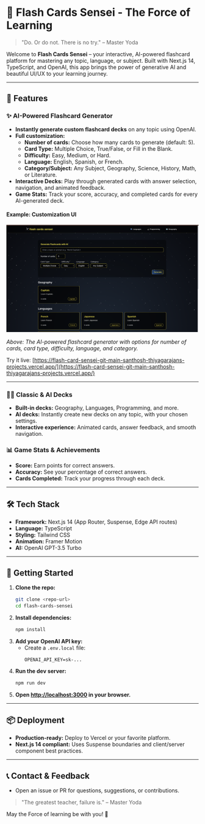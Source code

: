 # 🚀 Flash Cards Sensei - The Force of Learning

> "Do. Or do not. There is no try." – Master Yoda

Welcome to **Flash Cards Sensei** – your interactive, AI-powered flashcard platform for mastering any topic, language, or subject. Built with Next.js 14, TypeScript, and OpenAI, this app brings the power of generative AI and beautiful UI/UX to your learning journey.

---

## 🚀 Features

### ✨ AI-Powered Flashcard Generator
- **Instantly generate custom flashcard decks** on any topic using OpenAI.
- **Full customization:**
  - **Number of cards:** Choose how many cards to generate (default: 5).
  - **Card Type:** Multiple Choice, True/False, or Fill in the Blank.
  - **Difficulty:** Easy, Medium, or Hard.
  - **Language:** English, Spanish, or French.
  - **Category/Subject:** Any Subject, Geography, Science, History, Math, or Literature.
- **Interactive Decks:** Play through generated cards with answer selection, navigation, and animated feedback.
- **Game Stats:** Track your score, accuracy, and completed cards for every AI-generated deck.

#### Example: Customization UI

![AI Flashcard Generator Customization UI](./docs/ai-flashcard-generator-customization.png)

*Above: The AI-powered flashcard generator with options for number of cards, card type, difficulty, language, and category.*

Try it live: [https://flash-card-sensei-git-main-santhosh-thiyagarajans-projects.vercel.app/](https://flash-card-sensei-git-main-santhosh-thiyagarajans-projects.vercel.app/)

---

### 🧑‍🎓 Classic & AI Decks
- **Built-in decks:** Geography, Languages, Programming, and more.
- **AI decks:** Instantly create new decks on any topic, with your chosen settings.
- **Interactive experience:** Animated cards, answer feedback, and smooth navigation.

### 📊 Game Stats & Achievements
- **Score:** Earn points for correct answers.
- **Accuracy:** See your percentage of correct answers.
- **Cards Completed:** Track your progress through each deck.

---

## 🛠️ Tech Stack
- **Framework:** Next.js 14 (App Router, Suspense, Edge API routes)
- **Language:** TypeScript
- **Styling:** Tailwind CSS
- **Animation:** Framer Motion
- **AI:** OpenAI GPT-3.5 Turbo

---

## 🚦 Getting Started

1. **Clone the repo:**
   ```bash
   git clone <repo-url>
   cd flash-cards-sensei
   ```
2. **Install dependencies:**
   ```bash
   npm install
   ```
3. **Add your OpenAI API key:**
   - Create a `.env.local` file:
     ```env
     OPENAI_API_KEY=sk-...
     ```
4. **Run the dev server:**
   ```bash
   npm run dev
   ```
5. **Open [http://localhost:3000](http://localhost:3000) in your browser.**

---

## 📦 Deployment
- **Production-ready:** Deploy to Vercel or your favorite platform.
- **Next.js 14 compliant:** Uses Suspense boundaries and client/server component best practices.

---

## 📞 Contact & Feedback
- Open an issue or PR for questions, suggestions, or contributions.

> "The greatest teacher, failure is." – Master Yoda

May the Force of learning be with you! 🌟